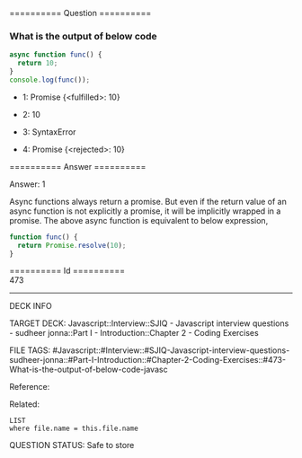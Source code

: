 ========== Question ==========  

### What is the output of below code

```javascript
async function func() {
  return 10;
}
console.log(func());
```

- 1: Promise {\<fulfilled\>: 10}

- 2: 10

- 3: SyntaxError

- 4: Promise {\<rejected\>: 10}  

========== Answer ==========  

Answer: 1

Async functions always return a promise. But even if the return value of an
async function is not explicitly a promise, it will be implicitly wrapped in a
promise. The above async function is equivalent to below expression,

```javascript
function func() {
  return Promise.resolve(10);
}
```

========== Id ==========  
473

---

DECK INFO

TARGET DECK: Javascript::Interview::SJIQ - Javascript interview questions - sudheer jonna::Part I - Introduction::Chapter 2 - Coding Exercises

FILE TAGS: #Javascript::#Interview::#SJIQ-Javascript-interview-questions-sudheer-jonna::#Part-I-Introduction::#Chapter-2-Coding-Exercises::#473-What-is-the-output-of-below-code-javasc

Reference:

Related:

```dataview
LIST
where file.name = this.file.name
```

QUESTION STATUS: Safe to store
